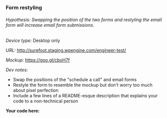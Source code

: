 ### Form restyling
###### Hypothesis: Swapping the position of the two forms and restyling the email form will increase email form submissions.
*Device type:* Desktop only

*URL:* http://surefoot.staging.wpengine.com/engineer-test/

*Mockup:* https://goo.gl/cboH7f

*Dev notes:*
- Swap the positions of the "schedule a call" and email forms
- Restyle the form to resemble the mockup but don't worry too much about pixel perfection
- Include a few lines of a README-esque description that explains your code to a non-technical person


**Your code here:**



